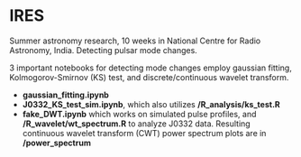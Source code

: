 # IRES
Summer astronomy research, 10 weeks in National Centre for Radio Astronomy, India. Detecting pulsar mode changes.

3 important notebooks for detecting mode changes employ gaussian fitting, Kolmogorov-Smirnov (KS) test, and discrete/continuous wavelet transform.

 - **gaussian_fitting.ipynb**
 - **J0332_KS_test_sim.ipynb**, which also utilizes **/R_analysis/ks_test.R**
 - **fake_DWT.ipynb** which works on simulated pulse profiles, and **/R_wavelet/wt_spectrum.R** to analyze J0332 data. Resulting continuous wavelet transform (CWT) power spectrum plots are in **/power_spectrum**
